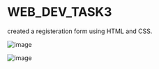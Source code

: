 # WEB_DEV_TASK3

created a registeration form using HTML and CSS.

![image](https://github.com/pjkri123/WEB_DEV_TASK3/assets/59861081/a5c4fa0f-aec9-442e-82f6-ed4172a6a7b9)

![image](https://github.com/pjkri123/WEB_DEV_TASK3/assets/59861081/2ccc3773-5c2c-48c2-9217-fb3d9808db73)
